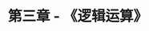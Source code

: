 ---
title: "第三章 - 《逻辑运算》"
menu:
  main:
    identifier: "cpp-logic"
    parent: "cpp20-base"
    name: "逻辑运算"
    weight: 3
---